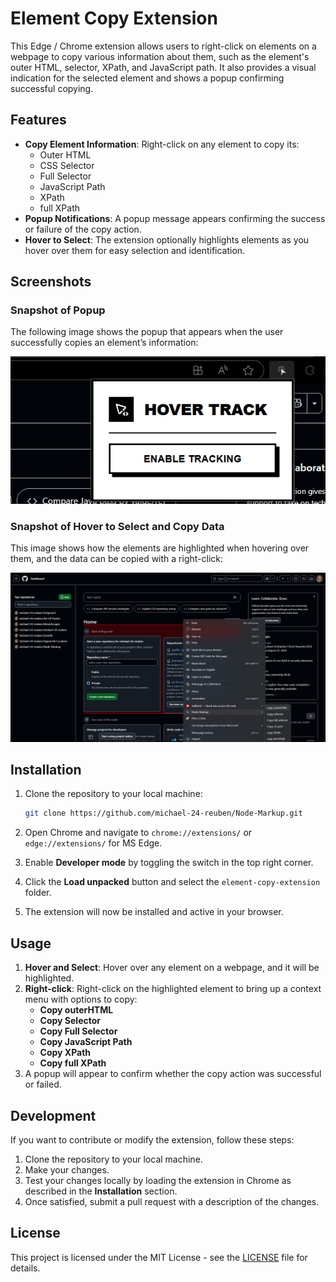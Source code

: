 # Element Copy Extension

This Edge / Chrome extension allows users to right-click on elements on a webpage to copy various information about them, such as the element's outer HTML, selector, XPath, and JavaScript path. It also provides a visual indication for the selected element and shows a popup confirming successful copying.

## Features

- **Copy Element Information**: Right-click on any element to copy its:
    - Outer HTML
    - CSS Selector
    - Full Selector
    - JavaScript Path
    - XPath
    - full XPath
- **Popup Notifications**: A popup message appears confirming the success or failure of the copy action.
- **Hover to Select**: The extension optionally highlights elements as you hover over them for easy selection and identification. 

## Screenshots

### Snapshot of Popup

The following image shows the popup that appears when the user successfully copies an element’s information:

![img_2.png](assets/images/snapshot-of-popup.png)

### Snapshot of Hover to Select and Copy Data

This image shows how the elements are highlighted when hovering over them, and the data can be copied with a right-click:

![img_1.png](assets/images/snapshot-of-hover-to-select-and-copy-data.png)

## Installation

1. Clone the repository to your local machine:
    ```bash
    git clone https://github.com/michael-24-reuben/Node-Markup.git
    ```

2. Open Chrome and navigate to `chrome://extensions/` or `edge://extensions/` for MS Edge.

3. Enable **Developer mode** by toggling the switch in the top right corner.

4. Click the **Load unpacked** button and select the `element-copy-extension` folder.

5. The extension will now be installed and active in your browser.

## Usage

1. **Hover and Select**: Hover over any element on a webpage, and it will be highlighted.
2. **Right-click**: Right-click on the highlighted element to bring up a context menu with options to copy:
    - **Copy outerHTML**
    - **Copy Selector**
    - **Copy Full Selector**
    - **Copy JavaScript Path**
    - **Copy XPath**
    - **Copy full XPath**
3. A popup will appear to confirm whether the copy action was successful or failed.

## Development

If you want to contribute or modify the extension, follow these steps:

1. Clone the repository to your local machine.
2. Make your changes.
3. Test your changes locally by loading the extension in Chrome as described in the **Installation** section.
4. Once satisfied, submit a pull request with a description of the changes.

## License

This project is licensed under the MIT License - see the [LICENSE](LICENSE) file for details.

